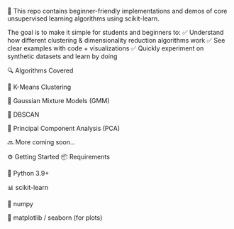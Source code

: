 📌 This repo contains beginner-friendly implementations and demos of core unsupervised learning algorithms using scikit-learn.

The goal is to make it simple for students and beginners to:
✅ Understand how different clustering & dimensionality reduction algorithms work
✅ See clear examples with code + visualizations
✅ Quickly experiment on synthetic datasets and learn by doing

🔍 Algorithms Covered

🔸 K-Means Clustering

🔸 Gaussian Mixture Models (GMM)

🔸 DBSCAN

🔸 Principal Component Analysis (PCA)

🔜 More coming soon...

⚙️ Getting Started
📦 Requirements

🐍 Python 3.9+

📊 scikit-learn

🔢 numpy

🎨 matplotlib / seaborn (for plots)

